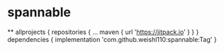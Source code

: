 # spannable
** allprojects {
		repositories {
			...
			maven { url 'https://jitpack.io' }
		}
	}
  dependencies {
	        implementation 'com.github.weishl110:spannable:Tag'
	}
